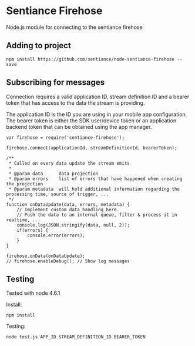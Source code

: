 # Sentiance Firehose
Node.js module for connecting to the sentiance firehose

## Adding to project
```
npm install https://github.com/sentiance/node-sentiance-firehose --save
```

## Subscribing for messages
Connection requires a valid application ID, stream definition ID and a bearer token that has access to the data the stream is providing.  

The application ID is the ID you are using in your mobile app configuration.  
The bearer token is either the SDK user/device token or an application backend token that can be obtained using the app manager.

```
var firehose = require('sentiance-firehose');

firehose.connect(applicationId, streamDefinitionId, bearerToken);

/**
 * Called on every data update the stream emits
 *
 * @param data      data projection
 * @param errors    list of errors that have happened when creating the projection
 * @param metadata  will hold additional information regarding the processing time, source of trigger, ...
 */
function onDataUpdate(data, errors, metadata) {
    // Implement custom data handling here.
    // Push the data to an internal queue, filter & process it in realtime, ...
    console.log(JSON.stringify(data, null, 2));
    if(errors) {
        console.error(errors);
    }
}

firehose.onData(onDataUpdate);
// firehose.enableDebug(); // Show log messages
```

## Testing
Tested with node 4.6.1

Install:
```
npm install
```

Testing:
```
node test.js APP_ID STREAM_DEFINITION_ID BEARER_TOKEN
```